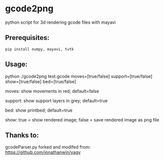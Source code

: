 # gcode2png


python script for 3d rendering gcode files with mayavi

## Prerequisites:
	pip install numpy, mayavi, tvtk

## Usage:
python ./gcode2png test.gcode moves=[true/false] support=[true/false] show=[true/false] bed=[true/false]

moves: show movements in red; default=false


support: show support layers in grey; default=true


bed: show printbed; default=true


show: true = show rendered image; false = save rendered image as png file


## Thanks to:
gcodeParser.py forked and modifed from: https://github.com/jonathanwin/yagv